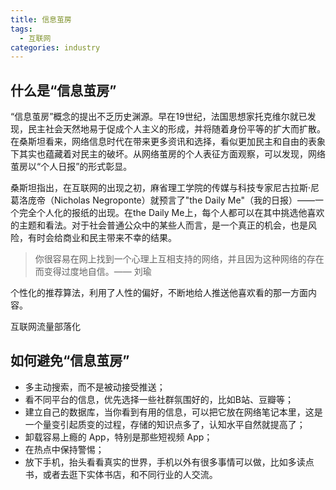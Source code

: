 ```yaml
---
title: 信息茧房
tags: 
  - 互联网
categories: industry
---
```


## 什么是“信息茧房”

“信息茧房”概念的提出不乏历史渊源。早在19世纪，法国思想家托克维尔就已发现，民主社会天然地易于促成个人主义的形成，并将随着身份平等的扩大而扩散。在桑斯坦看来，网络信息时代在带来更多资讯和选择，看似更加民主和自由的表象下其实也蕴藏着对民主的破坏。从网络茧房的个人表征方面观察，可以发现，网络茧房以“个人日报”的形式彰显。

桑斯坦指出，在互联网的出现之初，麻省理工学院的传媒与科技专家尼古拉斯·尼葛洛庞帝（Nicholas Negro­ponte）就预言了"the Daily Me"（我的日报）——一个完全个人化的报纸的出现。在the Daily Me上，每个人都可以在其中挑选他喜欢的主题和看法。对于社会普通公众中的某些人而言，是一个真正的机会，也是风险，有时会给商业和民主带来不幸的结果。

> 你很容易在网上找到一个心理上互相支持的网络，并且因为这种网络的存在而变得过度地自信。—— 刘瑜

个性化的推荐算法，利用了人性的偏好，不断地给人推送他喜欢看的那一方面内容。

互联网流量部落化

## 如何避免“信息茧房”

- 多主动搜索，而不是被动接受推送；
- 看不同平台的信息，优先选择一些社群氛围好的，比如B站、豆瓣等；
- 建立自己的数据库，当你看到有用的信息，可以把它放在网络笔记本里，这是一个量变引起质变的过程，存储的知识点多了，认知水平自然就提高了；
- 卸载容易上瘾的 App，特别是那些短视频 App；
- 在热点中保持警惕；
- 放下手机，抬头看看真实的世界，手机以外有很多事情可以做，比如多读点书，或者去逛下实体书店，和不同行业的人交流。

